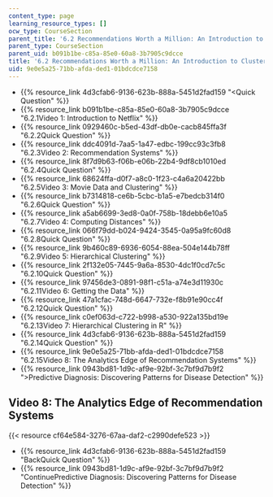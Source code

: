 ```yaml
---
content_type: page
learning_resource_types: []
ocw_type: CourseSection
parent_title: '6.2 Recommendations Worth a Million: An Introduction to Clustering '
parent_type: CourseSection
parent_uid: b091b1be-c85a-85e0-60a8-3b7905c9dcce
title: '6.2 Recommendations Worth a Million: An Introduction to Clustering '
uid: 9e0e5a25-71bb-afda-ded1-01bdcdce7158
---
```


*   {{% resource_link 4d3cfab6-9136-623b-888a-5451d2fad159 "\<Quick Question" %}}
*   {{% resource_link b091b1be-c85a-85e0-60a8-3b7905c9dcce "6.2.1Video 1: Introduction to Netflix" %}}
*   {{% resource_link 0929460c-b5ed-43df-db0e-cacb845ffa3f "6.2.2Quick Question" %}}
*   {{% resource_link ddc4091d-7aa5-1a47-edbc-199cc93c3fb8 "6.2.3Video 2: Recommendation Systems" %}}
*   {{% resource_link 8f7d9b63-f06b-e06b-22b4-9df8cb1010ed "6.2.4Quick Question" %}}
*   {{% resource_link 68624ffa-d0f7-a8c0-1f23-c4a6a20422bb "6.2.5Video 3: Movie Data and Clustering" %}}
*   {{% resource_link b7314818-ce6b-5cbc-b1a5-e7bedcb314f0 "6.2.6Quick Question" %}}
*   {{% resource_link a5ab6699-3ed8-0a0f-758b-18debb6e10a5 "6.2.7Video 4: Computing Distances" %}}
*   {{% resource_link 066f79dd-b024-9424-3545-0a95a9fc60d8 "6.2.8Quick Question" %}}
*   {{% resource_link 9b460c89-6936-6054-88ea-504e144b78ff "6.2.9Video 5: Hierarchical Clustering" %}}
*   {{% resource_link 2f132e05-7445-9a6a-8530-4dc1f0cd7c5c "6.2.10Quick Question" %}}
*   {{% resource_link 97456de3-0891-98f1-c51a-a74e3d11930c "6.2.11Video 6: Getting the Data" %}}
*   {{% resource_link 47a1cfac-748d-6647-732e-f8b91e90cc4f "6.2.12Quick Question" %}}
*   {{% resource_link c0ef063d-c722-b998-a530-922a135bd19e "6.2.13Video 7: Hierarchical Clustering in R" %}}
*   {{% resource_link 4d3cfab6-9136-623b-888a-5451d2fad159 "6.2.14Quick Question" %}}
*   {{% resource_link 9e0e5a25-71bb-afda-ded1-01bdcdce7158 "6.2.15Video 8: The Analytics Edge of Recommendation Systems" %}}
*   {{% resource_link 0943bd81-1d9c-af9e-92bf-3c7bf9d7b9f2 "\>Predictive Diagnosis: Discovering Patterns for Disease Detection" %}}

Video 8: The Analytics Edge of Recommendation Systems
-----------------------------------------------------

{{< resource cf64e584-3276-67aa-daf2-c2990defe523 >}}

*   {{% resource_link 4d3cfab6-9136-623b-888a-5451d2fad159 "BackQuick Question" %}}
*   {{% resource_link 0943bd81-1d9c-af9e-92bf-3c7bf9d7b9f2 "ContinuePredictive Diagnosis: Discovering Patterns for Disease Detection" %}}